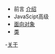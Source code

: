 - 前言
    [介绍](./README.md)
-  JavaScipt高级
  - [面向对象](file/JsSenior/OO.md)
  - [类](nav.md)
 
-[关于](file/about/about.md) 
